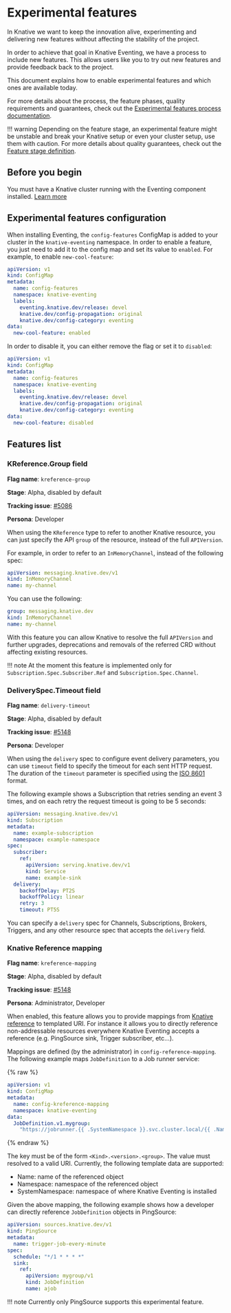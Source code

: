 # Experimental features

In Knative we want to keep the innovation alive, experimenting and delivering
new features without affecting the stability of the project.

In order to achieve that goal in Knative Eventing, we have a process to include
new features. This allows users like you to try out new features and provide
feedback back to the project.

This document explains how to enable experimental features and which ones are
available today.

For more details about the process, the feature phases, quality requirements and
guarantees, check out the
[Experimental features process documentation](https://github.com/knative/eventing/blob/main/docs/experimental-features.md).

!!! warning Depending on the feature stage, an experimental feature might be
unstable and break your Knative setup or even your cluster setup, use them with
caution. For more details about quality guarantees, check out the
[Feature stage definition](https://github.com/knative/eventing/blob/main/docs/experimental-features.md#stage-definition).

## Before you begin

You must have a Knative cluster running with the Eventing component installed.
[Learn more](../admin/install/README.md)

## Experimental features configuration

When installing Eventing, the `config-features` ConfigMap is added to your
cluster in the `knative-eventing` namespace. In order to enable a feature, you
just need to add it to the config map and set its value to `enabled`. For
example, to enable `new-cool-feature`:

```yaml
apiVersion: v1
kind: ConfigMap
metadata:
  name: config-features
  namespace: knative-eventing
  labels:
    eventing.knative.dev/release: devel
    knative.dev/config-propagation: original
    knative.dev/config-category: eventing
data:
  new-cool-feature: enabled
```

In order to disable it, you can either remove the flag or set it to `disabled`:

```yaml
apiVersion: v1
kind: ConfigMap
metadata:
  name: config-features
  namespace: knative-eventing
  labels:
    eventing.knative.dev/release: devel
    knative.dev/config-propagation: original
    knative.dev/config-category: eventing
data:
  new-cool-feature: disabled
```

## Features list

### KReference.Group field

**Flag name**: `kreference-group`

**Stage**: Alpha, disabled by default

**Tracking issue**: [#5086](https://github.com/knative/eventing/issues/5086)


**Persona**: Developer

When using the `KReference` type to refer to another Knative resource, you can
just specify the API `group` of the resource, instead of the full `APIVersion`.

For example, in order to refer to an `InMemoryChannel`, instead of the following
spec:

```yaml
apiVersion: messaging.knative.dev/v1
kind: InMemoryChannel
name: my-channel
```

You can use the following:

```yaml
group: messaging.knative.dev
kind: InMemoryChannel
name: my-channel
```

With this feature you can allow Knative to resolve the full `APIVersion` and
further upgrades, deprecations and removals of the referred CRD without
affecting existing resources.

!!! note
    At the moment this feature is implemented only for
`Subscription.Spec.Subscriber.Ref` and `Subscription.Spec.Channel`.

### DeliverySpec.Timeout field

**Flag name**: `delivery-timeout`

**Stage**: Alpha, disabled by default

**Tracking issue**: [#5148](https://github.com/knative/eventing/issues/5148)

**Persona**: Developer

When using the `delivery` spec to configure event delivery parameters, you can
use `timeout` field to specify the timeout for each sent HTTP request. The
duration of the `timeout` parameter is specified using the
[ISO 8601](https://en.wikipedia.org/wiki/ISO_8601#Times) format.

The following example shows a Subscription that retries sending an event 3
times, and on each retry the request timeout is going to be 5 seconds:

```yaml
apiVersion: messaging.knative.dev/v1
kind: Subscription
metadata:
  name: example-subscription
  namespace: example-namespace
spec:
  subscriber:
    ref:
      apiVersion: serving.knative.dev/v1
      kind: Service
      name: example-sink
  delivery:
    backoffDelay: PT2S
    backoffPolicy: linear
    retry: 3
    timeout: PT5S
```

You can specify a `delivery` spec for Channels, Subscriptions, Brokers,
Triggers, and any other resource spec that accepts the `delivery` field.

### Knative Reference mapping

**Flag name**: `kreference-mapping`

**Stage**: Alpha, disabled by default

**Tracking issue**: [#5148](https://github.com/knative/eventing/issues/5593)

**Persona**: Administrator, Developer

When enabled, this feature allows you to provide mappings from
[Knative reference](https://github.com/knative/specs/blob/main/specs/eventing/overview.md#destination)
to templated URI. For instance it allows you to directly reference non-addressable resources everywhere Knative Eventing accepts a reference (e.g. PingSource sink, Trigger subscriber, etc...).

Mappings are defined (by the administrator) in `config-reference-mapping`. The following example maps `JobDefinition` to a Job runner service:

{% raw %}
```yaml
apiVersion: v1
kind: ConfigMap
metadata:
  name: config-kreference-mapping
  namespace: knative-eventing
data:
  JobDefinition.v1.mygroup:
    "https://jobrunner.{{ .SystemNamespace }}.svc.cluster.local/{{ .Name }}"
```
{% endraw %}

The key must be of the form `<Kind>.<version>.<group>`. The value must resolved
to a valid URI. Currently, the following template data are supported:

- Name: name of the referenced object
- Namespace: namespace of the referenced object
- SystemNamespace: namespace of where Knative Eventing is installed

Given the above mapping, the following example shows how a developer can directly reference `JobDefinition` objects in PingSource:

```yaml
apiVersion: sources.knative.dev/v1
kind: PingSource
metadata:
  name: trigger-job-every-minute
spec:
  schedule: "*/1 * * * *"
  sink:
    ref:
      apiVersion: mygroup/v1
      kind: JobDefinition
      name: ajob
```

!!! note
    Currently only PingSource supports this experimental feature.
